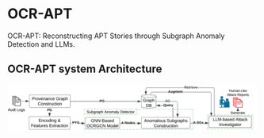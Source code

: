 # OCR-APT
OCR-APT: Reconstructing APT Stories through Subgraph Anomaly Detection and LLMs.

## OCR-APT system Architecture 
![System Architecture](OCR-APT-system.png)

